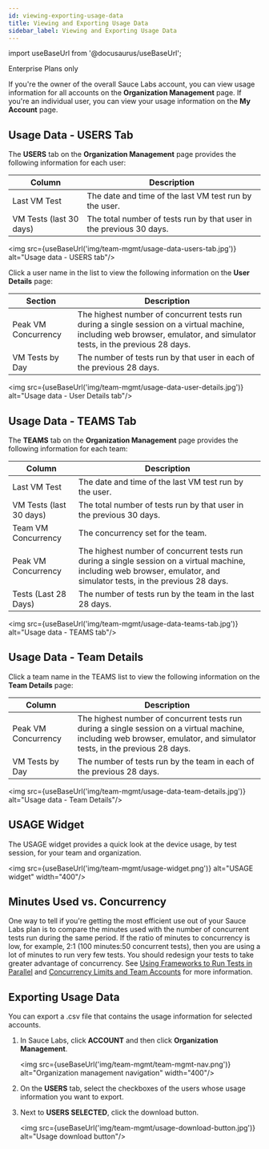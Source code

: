 ```yaml
---
id: viewing-exporting-usage-data
title: Viewing and Exporting Usage Data
sidebar_label: Viewing and Exporting Usage Data
---
```


import useBaseUrl from '@docusaurus/useBaseUrl';

<p><span className="sauceGreen">Enterprise Plans only</span></p>

If you're the owner of the overall Sauce Labs account, you can view usage information for all accounts on the **Organization Management** page. If you're an individual user, you can view your usage information on the **My Account** page.

## Usage Data - USERS Tab

The **USERS** tab on the **Organization Management** page provides the following information for each user:

| Column                  | Description                                                         |
| ----------------------- | ------------------------------------------------------------------- |
| Last VM Test            | The date and time of the last VM test run by the user.              |
| VM Tests (last 30 days) | The total number of tests run by that user in the previous 30 days. |

<img src={useBaseUrl('img/team-mgmt/usage-data-users-tab.jpg')} alt="Usage data - USERS tab"/>

Click a user name in the list to view the following information on the **User Details** page:

| Section             | Description                                                                                                                                                             |
| ------------------- | ----------------------------------------------------------------------------------------------------------------------------------------------------------------------- |
| Peak VM Concurrency | The highest number of concurrent tests run during a single session on a virtual machine, including web browser, emulator, and simulator tests, in the previous 28 days. |
| VM Tests by Day     | The number of tests run by that user in each of the previous 28 days.                                                                                                   |

<img src={useBaseUrl('img/team-mgmt/usage-data-user-details.jpg')} alt="Usage data - User Details tab"/>

## Usage Data - TEAMS Tab

The **TEAMS** tab on the **Organization Management** page provides the following information for each team:

| Column                  | Description                                                                                                                                                             |
| ----------------------- | ----------------------------------------------------------------------------------------------------------------------------------------------------------------------- |
| Last VM Test            | The date and time of the last VM test run by the user.                                                                                                                  |
| VM Tests (last 30 days) | The total number of tests run by that user in the previous 30 days.                                                                                                     |
| Team VM Concurrency     | The concurrency set for the team.                                                                                                                                       |
| Peak VM Concurrency     | The highest number of concurrent tests run during a single session on a virtual machine, including web browser, emulator, and simulator tests, in the previous 28 days. |
| Tests (Last 28 Days)    | The number of tests run by the team in the last 28 days.                                                                                                                |

<img src={useBaseUrl('img/team-mgmt/usage-data-teams-tab.jpg')} alt="Usage data - TEAMS tab"/>

## Usage Data - Team Details

Click a team name in the TEAMS list to view the following information on the **Team Details** page:

| Column              | Description                                                                                                                                                             |
| ------------------- | ----------------------------------------------------------------------------------------------------------------------------------------------------------------------- |
| Peak VM Concurrency | The highest number of concurrent tests run during a single session on a virtual machine, including web browser, emulator, and simulator tests, in the previous 28 days. |
| VM Tests by Day     | The number of tests run by the team in each of the previous 28 days.                                                                                                    |

<img src={useBaseUrl('img/team-mgmt/usage-data-team-details.jpg')} alt="Usage data - Team Details"/>

## USAGE Widget

The USAGE widget provides a quick look at the device usage, by test session, for your team and organization.

<img src={useBaseUrl('img/team-mgmt/usage-widget.png')} alt="USAGE widget" width="400"/>

## Minutes Used vs. Concurrency

One way to tell if you're getting the most efficient use out of your Sauce Labs plan is to compare the minutes used with the number of concurrent tests run during the same period. If the ratio of minutes to concurrency is low, for example, 2:1 (100 minutes:50 concurrent tests), then you are using a lot of minutes to run very few tests. You should redesign your tests to take greater advantage of concurrency. See [Using Frameworks to Run Tests in Parallel](/web-apps/automated-testing/selenium#using-frameworks-to-run-tests-in-parallel) and [Concurrency Limits and Team Accounts](/basics/acct-team-mgmt/concurrency-limits/) for more information.

## Exporting Usage Data

You can export a .csv file that contains the usage information for selected accounts.

1. In Sauce Labs, click **ACCOUNT** and then click **Organization Management**.

   <img src={useBaseUrl('img/team-mgmt/team-mgmt-nav.png')} alt="Organization management navigation" width="400"/>

2. On the **USERS** tab, select the checkboxes of the users whose usage information you want to export.
3. Next to **USERS SELECTED**, click the download button.

   <img src={useBaseUrl('img/team-mgmt/usage-download-button.jpg')} alt="Usage download button"/>
